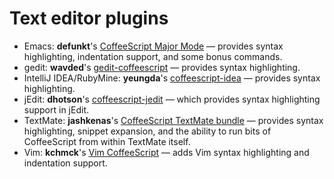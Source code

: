 # Text editor plugins

* Emacs: **defunkt**'s [CoffeeScript Major Mode](http://github.com/defunkt/coffee-mode) — provides syntax highlighting, indentation support, and some bonus commands.
* gedit: **wavded**'s [gedit-coffeescript](http://github.com/wavded/gedit-coffeescript) — provides syntax highlighting.
* IntelliJ IDEA/RubyMine: **yeungda**'s [coffeescript-idea](http://yeungda.github.com/coffeescript-idea/) — provides syntax highlighting.
* jEdit: **dhotson**'s [coffeescript-jedit](https://github.com/dhotson/coffeescript-jedit) — which provides syntax highlighting support in jEdit.
* TextMate: **jashkenas**'s [CoffeeScript TextMate bundle](http://github.com/jashkenas/coffee-script-tmbundle) — provides syntax highlighting, snippet expansion, and the ability to run bits of CoffeeScript from within TextMate itself.
* Vim: **kchmck**'s [Vim CoffeeScript](http://github.com/kchmck/vim-coffee-script) — adds Vim syntax highlighting and indentation support.